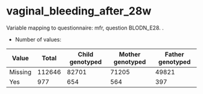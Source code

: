 # vaginal_bleeding_after_28w
Variable mapping to questionnaire: mfr, question BLODN_E28.
.
- Number of values:

| Value | Total | Child genotyped | Mother genotyped | Father genotyped |
| ----- | ----- | --------------- | ---------------- | ---------------- |
| Missing | 112646 | 82701 | 71205 | 49821 |
| Yes | 977 | 654 | 564 |397 |



